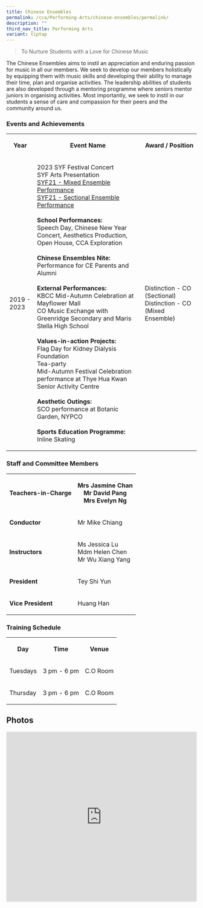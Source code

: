```yaml
---
title: Chinese Ensembles
permalink: /cca/Performing-Arts/chinese-ensembles/permalink/
description: ""
third_nav_title: Performing Arts
variant: tiptap
---
```

<blockquote><p>To Nurture Students with a Love for Chinese Music</p></blockquote><p>The Chinese Ensembles aims to instil an appreciation and enduring passion for music in all our members. We seek to develop our members holistically by equipping them with music skills and developing their ability to manage their time, plan and organise activities. The leadership abilities of students are also developed through a mentoring programme where seniors mentor juniors in organising activities. Most importantly, we seek to instil in our students a sense of care and compassion for their peers and the community around us.</p><h3>Events and Achievements</h3><table><tbody><tr><th rowspan="1" colspan="1"><p>Year</p></th><th rowspan="1" colspan="1"><p>Event Name</p></th><th rowspan="1" colspan="1"><p>Award / Position</p></th></tr><tr><td rowspan="1" colspan="1"><p>2019 - 2023</p></td><td rowspan="1" colspan="1"><p>2023 SYF Festival Concert <br>SYF Arts Presentation <br><a href="https://www.youtube.com/watch?v=WUGmDuuWarI" rel="noopener noreferrer nofollow" target="_blank">SYF21 - Mixed Ensemble Performance</a> <br><a href="https://www.youtube.com/watch?v=CUk9FP7JPf0" rel="noopener noreferrer nofollow" target="_blank">SYF21 - Sectional Ensemble Performance</a> <br><br><strong>School Performances:</strong> <br>Speech Day, Chinese New Year Concert, Aesthetics Production, Open House, CCA Exploration <br><br><strong>Chinese Ensembles Nite:</strong><br>Performance for CE Parents and Alumni <br><br><strong>External Performances:</strong><br>KBCC Mid-Autumn Celebration at Mayflower Mall <br>CO Music Exchange with Greenridge Secondary and Maris Stella High School <br><br><strong>Values-in-action Projects:</strong><br>Flag Day for Kidney Dialysis Foundation<br>Tea-party<br>Mid-Autumn Festival Celebration<br>performance at Thye Hua Kwan Senior Activity Centre<br><br><strong>Aesthetic Outings:</strong><br>SCO performance at Botanic Garden, NYPCO<br><br><strong>Sports Education Programme:</strong><br>Inline Skating</p></td><td rowspan="1" colspan="1"><p>Distinction - CO (Sectional) <br>Distinction - CO (Mixed Ensemble)</p></td></tr></tbody></table><h3>Staff and Committee Members</h3><table><tbody><tr><th rowspan="1" colspan="1"><p>Teachers-in-Charge</p></th><th rowspan="1" colspan="1"><p>Mrs Jasmine Chan <br>Mr David Pang<br>Mrs Evelyn Ng</p></th></tr><tr><td rowspan="1" colspan="1"><p><strong>Conductor</strong></p></td><td rowspan="1" colspan="1"><p>Mr Mike Chiang</p></td></tr><tr><td rowspan="1" colspan="1"><p><strong>Instructors</strong></p></td><td rowspan="1" colspan="1"><p>Ms Jessica Lu <br>Mdm Helen Chen <br>Mr Wu Xiang Yang</p></td></tr><tr><td rowspan="1" colspan="1"><p><strong>President</strong></p></td><td rowspan="1" colspan="1"><p>Tey Shi Yun</p></td></tr><tr><td rowspan="1" colspan="1"><p><strong>Vice President</strong></p></td><td rowspan="1" colspan="1"><p>Huang Han</p></td></tr></tbody></table><h3>Training Schedule</h3><table><tbody><tr><th rowspan="1" colspan="1"><p>Day</p></th><th rowspan="1" colspan="1"><p>Time</p></th><th rowspan="1" colspan="1"><p>Venue</p></th></tr><tr><td rowspan="1" colspan="1"><p>Tuesdays</p></td><td rowspan="1" colspan="1"><p>3 pm - 6 pm</p></td><td rowspan="1" colspan="1"><p>C.O Room</p></td></tr><tr><td rowspan="1" colspan="1"><p>Thursday</p></td><td rowspan="1" colspan="1"><p>3 pm - 6 pm</p></td><td rowspan="1" colspan="1"><p>C.O Room</p></td></tr></tbody></table><h2>Photos</h2><div class="iframe-wrapper"><iframe height="450" width="100%" allowfullscreen="true" frameborder="0" src="https://docs.google.com/presentation/d/e/2PACX-1vSujFqRcflV52xr_q-SL7ZHkEIv-T8fReOw6oCFWoXZXmxIhGltxpn0j3W1Of4071A0J4UReg88XKo6/embed?start=true&amp;loop=true&amp;delayms=3000"></iframe></div><p></p>
